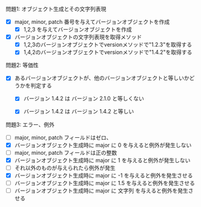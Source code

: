 問題1: オブジェクト生成とその文字列表現

- [x] major, minor, patch 番号を与えてバージョンオブジェクトを作成
  - [x] 1,2,3 を与えてバージョンオブジェクトを作成
- [x] バージョンオブジェクトの文字列表現を取得メソッド
  - [x] 1,2,3のバージョンオブジェクトでversionメソッドで"1.2.3"を取得する
  - [x] 1,4,2のバージョンオブジェクトでversionメソッドで"1.4.2"を取得する

問題2: 等価性

- [x] あるバージョンオブジェクトが、他のバージョンオブジェクトと等しいかどうかを判定する
  - [x] バージョン 1.4.2 は バージョン 2.1.0 と等しくない
  - [x] バージョン 1.4.2 は バージョン 1.4.2 と等しい


問題3: エラー、例外

- [ ] major, minor, patch フィールドはゼロ、
 - [x] バージョンオブジェクト生成時に major に 0 を与えると例外が発生しない
- [ ] major, minor, patch フィールドは正の整数
 - [x] バージョンオブジェクト生成時に major に 1 を与えると例外が発生しない
- [ ] それ以外のものが与えられたら例外が発生
 - [x] バージョンオブジェクト生成時に major に -1 を与えると例外を発生させる
 - [ ] バージョンオブジェクト生成時に major に 1.5 を与えると例外を発生させる
 - [ ] バージョンオブジェクト生成時に major に 文字列 を与えると例外を発生させる